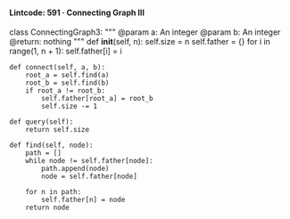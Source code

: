 #### Lintcode: 591 · Connecting Graph III
class ConnectingGraph3:
    """
    @param a: An integer
    @param b: An integer
    @return: nothing
    """
    def __init__(self, n):
        self.size = n
        self.father = {}
        for i in range(1, n + 1):
            self.father[i] = i
    
    def connect(self, a, b):
        root_a = self.find(a)
        root_b = self.find(b)
        if root_a != root_b:
            self.father[root_a] = root_b
            self.size -= 1

    def query(self):
        return self.size
    
    def find(self, node):
        path = []
        while node != self.father[node]:
            path.append(node)
            node = self.father[node]
        
        for n in path:
            self.father[n] = node
        return node